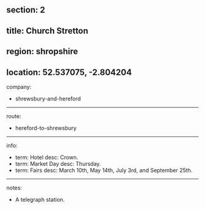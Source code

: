 section: 2
----
title: Church Stretton
----
region: shropshire
----
location: 52.537075, -2.804204
----
company:
- shrewsbury-and-hereford
----
route:
- hereford-to-shrewsbury
----
info:
- term: Hotel
  desc: Crown.
- term: Market Day
  desc: Thursday.
- term: Fairs
  desc: March 10th, May 14th, July 3rd, and September 25th.
----
notes:
- A telegraph station.
